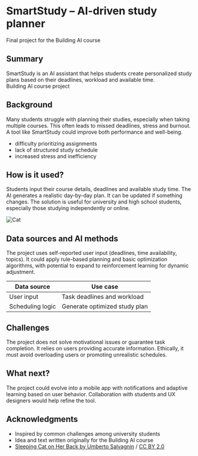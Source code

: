 # SmartStudy – AI-driven study planner

Final project for the Building AI course

## Summary

SmartStudy is an AI assistant that helps students create personalized study plans based on their deadlines, workload and available time.  
Building AI course project

## Background

Many students struggle with planning their studies, especially when taking multiple courses. This often leads to missed deadlines, stress and burnout. A tool like SmartStudy could improve both performance and well-being.

* difficulty prioritizing assignments  
* lack of structured study schedule  
* increased stress and inefficiency  

## How is it used?

Students input their course details, deadlines and available study time. The AI generates a realistic day-by-day plan. It can be updated if something changes. The solution is useful for university and high school students, especially those studying independently or online.

![Cat](https://upload.wikimedia.org/wikipedia/commons/5/5e/Sleeping_cat_on_her_back.jpg)

## Data sources and AI methods

The project uses self-reported user input (deadlines, time availability, topics). It could apply rule-based planning and basic optimization algorithms, with potential to expand to reinforcement learning for dynamic adjustment.

| Data source        | Use case                      |
|--------------------|-------------------------------|
| User input         | Task deadlines and workload    |
| Scheduling logic   | Generate optimized study plan  |

## Challenges

The project does not solve motivational issues or guarantee task completion. It relies on users providing accurate information. Ethically, it must avoid overloading users or promoting unrealistic schedules.

## What next?

The project could evolve into a mobile app with notifications and adaptive learning based on user behavior. Collaboration with students and UX designers would help refine the tool.

## Acknowledgments

* Inspired by common challenges among university students  
* Idea and text written originally for the Building AI course  
* [Sleeping Cat on Her Back by Umberto Salvagnin](https://commons.wikimedia.org/wiki/File:Sleeping_cat_on_her_back.jpg#filelinks) / [CC BY 2.0](https://creativecommons.org/licenses/by/2.0)
